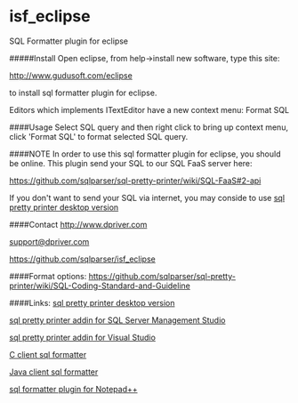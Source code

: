 isf_eclipse
===========

SQL Formatter plugin for eclipse

#####Install
Open eclipse, from help->install new software, type this site:

http://www.gudusoft.com/eclipse

to install sql formatter plugin for eclipse.

Editors which implements ITextEditor have a new context menu: Format SQL

####Usage
Select SQL query and then right click to bring up context menu, 
click 'Format SQL' to format selected SQL query.


####NOTE
In order to use this sql formatter plugin for eclipse, you should be online.
This plugin send your SQL to our SQL FaaS server here:

https://github.com/sqlparser/sql-pretty-printer/wiki/SQL-FaaS#2-api

If you don't want to send your SQL via internet, you may conside to use 
[sql pretty printer desktop version](http://www.dpriver.com/?ref=github_isf_notepadd)


####Contact
http://www.dpriver.com

support@dpriver.com

https://github.com/sqlparser/isf_eclipse

####Format options:
https://github.com/sqlparser/sql-pretty-printer/wiki/SQL-Coding-Standard-and-Guideline

####Links:
[sql pretty printer desktop version](http://www.dpriver.com/products/sqlpp/desktop_index.php)

[sql pretty printer addin for SQL Server Management Studio](http://www.dpriver.com/products/sqlpp/ssms_index.php)

[sql pretty printer addin for Visual Studio](http://www.dpriver.com/products/sqlpp/vs_index.php)

[C client sql formatter](https://github.com/sqlparser/isf_c_client)

[Java client sql formatter](https://github.com/sqlparser/isf_java_client)

[sql formatter plugin for Notepad++](https://github.com/sqlparser/isf_notepad)

